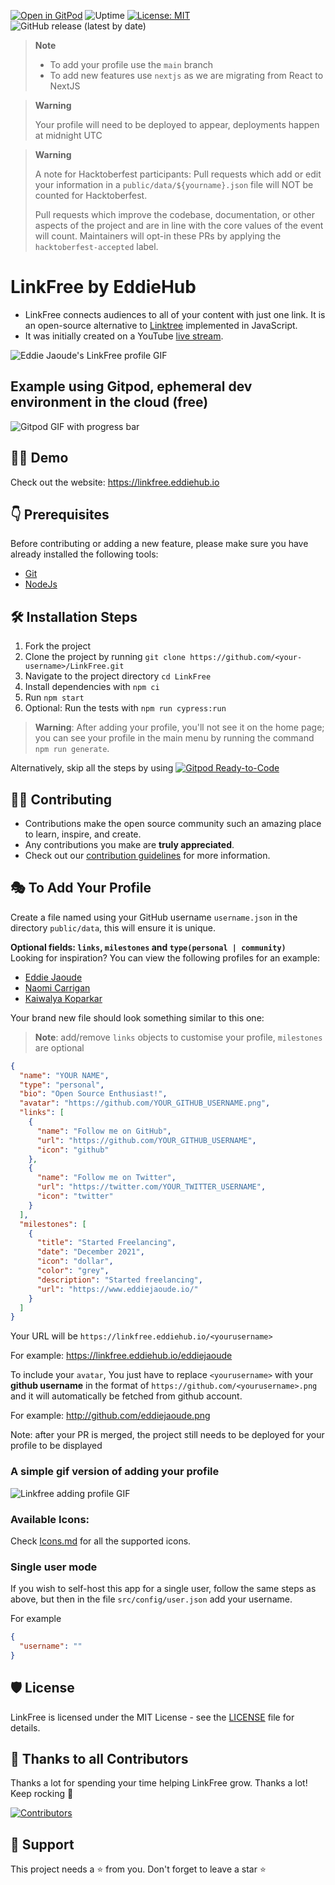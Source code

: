 [![Open in GitPod](https://img.shields.io/badge/Gitpod-Ready--to--Code-blue?logo=gitpod)](https://gitpod.io/#https://github.com/EddieHubCommunity/LinkFree)  ![Uptime](https://img.shields.io/endpoint?url=https%3A%2F%2Fraw.githubusercontent.com%2FEddieHubCommunity%2Fmonitoring%2Fmaster%2Fapi%2Flink-free%2Fuptime.json) [![License: MIT](https://img.shields.io/badge/License-MIT-yellow.svg)](https://opensource.org/licenses/MIT) ![GitHub release (latest by date)](https://img.shields.io/github/v/release/EddieHubCommunity/LinkFree?style=for-the-badge)

> **Note**
>
> - To add your profile use the `main` branch
> - To add new features use `nextjs` as we are migrating from React to NextJS

> **Warning**
>
> Your profile will need to be deployed to appear, deployments happen at midnight UTC

> **Warning**
>
> A note for Hacktoberfest participants:
> Pull requests which add or edit your information in a `public/data/${yourname}.json` file will NOT be counted for Hacktoberfest.
>
> Pull requests which improve the codebase, documentation, or other aspects of the project and are in line with the core values of the event will count. Maintainers will opt-in these PRs by applying the `hacktoberfest-accepted` label.

# LinkFree by EddieHub

- LinkFree connects audiences to all of your content with just one link. It is an open-source alternative to [Linktree](https://linktr.ee/) implemented in JavaScript.
- It was initially created on a YouTube [live stream](https://www.youtube.com/watch?v=Jorl_vcp-Ew).

![Eddie Jaoude's LinkFree profile GIF](https://user-images.githubusercontent.com/106697681/176986263-b8c278f1-41a8-4b85-80e6-be46e9cc9a00.gif)

## Example using Gitpod, ephemeral dev environment in the cloud (free)

![Gitpod GIF with progress bar](https://user-images.githubusercontent.com/46727048/146048451-ed4ff31a-c178-4713-a9e0-95118be742dc.gif)

## 👨‍💻 Demo

Check out the website: https://linkfree.eddiehub.io

## 👇 Prerequisites

Before contributing or adding a new feature, please make sure you have already installed the following tools:

- [Git](https://git-scm.com/downloads)
- [NodeJs](https://nodejs.org/en/download/)

## 🛠️ Installation Steps

1. Fork the project
2. Clone the project by running `git clone https://github.com/<your-username>/LinkFree.git`
3. Navigate to the project directory `cd LinkFree`
4. Install dependencies with `npm ci`
5. Run `npm start`
6. Optional: Run the tests with `npm run cypress:run`

> **Warning**: After adding your profile, you'll not see it on the home page; you can see your profile in the main menu by running the command `npm run generate`.

Alternatively, skip all the steps by using [![Gitpod Ready-to-Code](https://img.shields.io/badge/Gitpod-Ready--to--Code-blue?logo=gitpod)](https://gitpod.io/#https://github.com/EddieHubCommunity/LinkFree/)

## 👨‍💻 Contributing

- Contributions make the open source community such an amazing place to learn, inspire, and create.
- Any contributions you make are **truly appreciated**.
- Check out our [contribution guidelines](/CONTRIBUTING.md) for more information.

## 🎭 To Add Your Profile

Create a file named using your GitHub username `username.json` in the directory `public/data`, this will ensure it is unique.

**Optional fields: `links`, `milestones` and `type(personal | community)`**\
Looking for inspiration? You can view the following profiles for an example:

- [Eddie Jaoude](https://github.com/EddieHubCommunity/LinkFree/blob/main/public/data/eddiejaoude.json)
- [Naomi Carrigan](https://github.com/EddieHubCommunity/LinkFree/blob/main/public/data/nhcarrigan.json)
- [Kaiwalya Koparkar](https://github.com/EddieHubCommunity/LinkFree/blob/main/public/data/kaiwalyakoparkar.json)

Your brand new file should look something similar to this one:
> **Note**: add/remove `links` objects to customise your profile, `milestones` are optional

```json
{
  "name": "YOUR NAME",
  "type": "personal",
  "bio": "Open Source Enthusiast!",
  "avatar": "https://github.com/YOUR_GITHUB_USERNAME.png",
  "links": [
    {
      "name": "Follow me on GitHub",
      "url": "https://github.com/YOUR_GITHUB_USERNAME",
      "icon": "github"
    },
    {
      "name": "Follow me on Twitter",
      "url": "https://twitter.com/YOUR_TWITTER_USERNAME",
      "icon": "twitter"
    }
  ],
  "milestones": [
    {
      "title": "Started Freelancing",
      "date": "December 2021",
      "icon": "dollar",
      "color": "grey",
      "description": "Started freelancing",
      "url": "https://www.eddiejaoude.io/"
    }
  ]
}
```

Your URL will be `https://linkfree.eddiehub.io/<yourusername>`

For example: <https://linkfree.eddiehub.io/eddiejaoude>

To include your `avatar`, You just have to replace `<yourusername>` with your **github username** in the format of `https://github.com/<yourusername>.png` and it will automatically be fetched from github account.

For example: <http://github.com/eddiejaoude.png>

Note: after your PR is merged, the project still needs to be deployed for your profile to be displayed

### A simple gif version of adding your profile

![Linkfree adding profile GIF](https://user-images.githubusercontent.com/51878265/165113896-35d34c1d-c95e-4bb4-b658-df1afb9ab658.gif)

### Available Icons:

Check [Icons.md](/icons.md) for all the supported icons.

### Single user mode

If you wish to self-host this app for a single user, follow the same steps as above, but then in the file `src/config/user.json` add your username.

For example

```json
{
  "username": ""
}
```

## 🛡️ License

LinkFree is licensed under the MIT License - see the [LICENSE](LICENSE) file for details.

## 💪 Thanks to all Contributors

Thanks a lot for spending your time helping LinkFree grow. Thanks a lot! Keep rocking 🍻

[![Contributors](https://contrib.rocks/image?repo=EddieHubCommunity/LinkFree)](https://github.com/EddieHubCommunity/LinkFree/graphs/contributors)

## 🙏 Support

This project needs a ⭐️ from you. Don't forget to leave a star ⭐️

